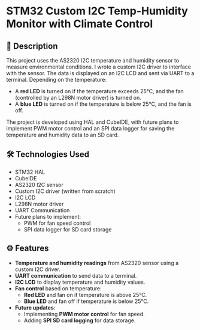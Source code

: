 # STM32 Custom I2C Temp-Humidity Monitor with Climate Control

## 📖 Description
This project uses the AS2320 I2C temperature and humidity sensor to measure environmental conditions. I wrote a custom I2C driver to interface with the sensor. The data is displayed on an I2C LCD and sent via UART to a terminal. Depending on the temperature:

- A **red LED** is turned on if the temperature exceeds 25°C, and the fan (controlled by an L298N motor driver) is turned on.
- A **blue LED** is turned on if the temperature is below 25°C, and the fan is off.

The project is developed using HAL and CubeIDE, with future plans to implement PWM motor control and an SPI data logger for saving the temperature and humidity data to an SD card.

## 🛠️ Technologies Used
- STM32 HAL
- CubeIDE
- AS2320 I2C sensor
- Custom I2C driver (written from scratch)
- I2C LCD
- L298N motor driver
- UART Communication
- Future plans to implement:
  - PWM for fan speed control
  - SPI data logger for SD card storage

## ⚙️ Features
- **Temperature and humidity readings** from AS2320 sensor using a custom I2C driver.
- **UART communication** to send data to a terminal.
- **I2C LCD** to display temperature and humidity values.
- **Fan control** based on temperature:
  - **Red LED** and fan on if temperature is above 25°C.
  - **Blue LED** and fan off if temperature is below 25°C.
- **Future updates**:
  - Implementing **PWM motor control** for fan speed.
  - Adding **SPI SD card logging** for data storage.

